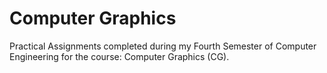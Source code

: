 # Computer Graphics
Practical Assignments completed during my Fourth Semester of Computer Engineering for the course: Computer Graphics (CG). <br>
